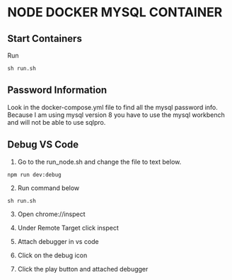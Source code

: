 # NODE DOCKER MYSQL CONTAINER

## Start Containers

Run

```
sh run.sh
```

## Password Information

Look in the docker-compose.yml file to find all the mysql password info.  Because I am using mysql version 8 you have to use the mysql workbench and will not be able to use sqlpro.

## Debug VS Code

1. Go to the run_node.sh and change the file to text below.

```
npm run dev:debug
```

2. Run command below

```
sh run.sh
```

3. Open chrome://inspect

4. Under Remote Target click inspect

5. Attach debugger in vs code

6. Click on the debug icon

7. Click the play button and attached debugger
